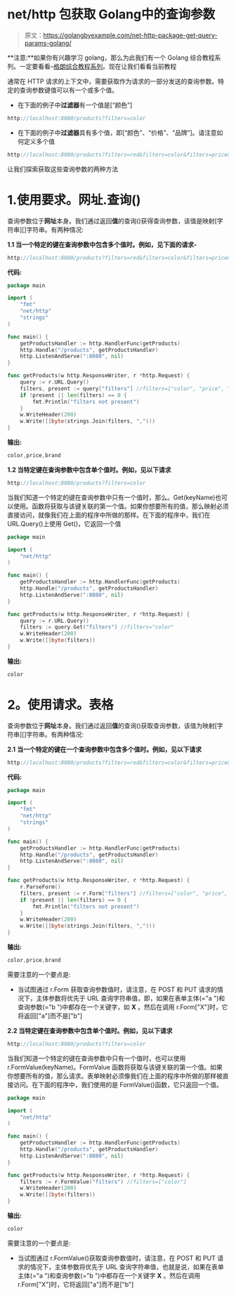 # net/http 包获取 Golang中的查询参数

> 原文：<https://golangbyexample.com/net-http-package-get-query-params-golang/>

**注意:**如果你有兴趣学习 golang，那么为此我们有一个 Golang 综合教程系列。一定要看看–[格朗综合教程系列](https://golangbyexample.com/golang-comprehensive-tutorial/)。现在让我们看看当前教程

通常在 HTTP 请求的上下文中，需要获取作为请求的一部分发送的查询参数。特定的查询参数键值可以有一个或多个值。

*   在下面的例子中**过滤器**有一个值是[“颜色”]

```go
http://localhost:8080/products?filters=color
```

*   在下面的例子中**过滤器**具有多个值，即[“颜色”、“价格”、“品牌”]。请注意如何定义多个值

```go
http://localhost:8080/products?filters=red&filters=color&filters=price&filters=brand
```

让我们探索获取这些查询参数的两种方法

# 1.**使用要求。网址.查询()**

查询参数位于**网址**本身。我们通过返回**值**的查询()获得查询参数，该值是映射[字符串][]字符串。有两种情况:

**1.1 当一个特定的键在查询参数中包含多个值时。例如，见下面的请求-**

```go
http://localhost:8080/products?filters=red&filters=color&filters=price&filters=brand
```

**代码:**

```go
package main

import (
    "fmt"
    "net/http"
    "strings"
)

func main() {
    getProductsHandler := http.HandlerFunc(getProducts)
    http.Handle("/products", getProductsHandler)
    http.ListenAndServe(":8080", nil)
}

func getProducts(w http.ResponseWriter, r *http.Request) {
    query := r.URL.Query()
    filters, present := query["filters"] //filters=["color", "price", "brand"]
    if !present || len(filters) == 0 {
        fmt.Println("filters not present")
    }
    w.WriteHeader(200)
    w.Write([]byte(strings.Join(filters, ",")))
}
```

**输出:**

```go
color,price,brand 
```

**1.2 当特定键在查询参数中包含单个值时。例如，见以下请求**

```go
http://localhost:8080/products?filters=color
```

当我们知道一个特定的键在查询参数中只有一个值时，那么。Get(keyName)也可以使用。函数将获取与该键关联的第一个值。如果你想要所有的值，那么映射必须直接访问，就像我们在上面的程序中所做的那样。在下面的程序中，我们在 URL.Query()上使用 Get()，它返回一个值

```go
package main

import (
    "net/http"
)

func main() {
    getProductsHandler := http.HandlerFunc(getProducts)
    http.Handle("/products", getProductsHandler)
    http.ListenAndServe(":8080", nil)
}

func getProducts(w http.ResponseWriter, r *http.Request) {
    query := r.URL.Query()
    filters := query.Get("filters") //filters="color"
    w.WriteHeader(200)
    w.Write([]byte(filters))
}
```

**输出:**

```go
color
```

# **2。使用请求。表格**

查询参数位于**网址**本身。我们通过返回**值**的查询()获取查询参数，该值为映射[字符串][]字符串。有两种情况:

**2.1** **当一个特定的键在一个查询参数中包含多个值时。例如，见以下请求**

```go
http://localhost:8080/products?filters=red&filters=color&filters=price&filters=brand
```

**代码:**

```go
package main

import (
    "fmt"
    "net/http"
    "strings"
)

func main() {
    getProductsHandler := http.HandlerFunc(getProducts)
    http.Handle("/products", getProductsHandler)
    http.ListenAndServe(":8080", nil)
}

func getProducts(w http.ResponseWriter, r *http.Request) {
    r.ParseForm()
    filters, present := r.Form["filters"] //filters=["color", "price", "brand"]
    if !present || len(filters) == 0 {
        fmt.Println("filters not present")
    }
    w.WriteHeader(200)
    w.Write([]byte(strings.Join(filters, ",")))
}
```

**输出:**

```go
color,price,brand
```

需要注意的一个要点是:

*   当试图通过 r.Form 获取查询参数值时，请注意，在 POST 和 PUT 请求的情况下，主体参数将优先于 URL 查询字符串值，即，如果在表单主体(="a ")和查询参数(="b ")中都存在一个关键字，如 **X** 。然后在调用 r.Form["X"]时，它将返回["a"]而不是["b"]

**2.2 当特定键在查询参数中包含单个值时。例如，见以下请求**

```go
http://localhost:8080/products?filters=color
```

当我们知道一个特定的键在查询参数中只有一个值时，也可以使用 r.FormValue(keyName)。FormValue 函数将获取与该键关联的第一个值。如果你想要所有的值，那么请求。表单映射必须像我们在上面的程序中所做的那样被直接访问。在下面的程序中，我们使用的是 FormValue()函数，它只返回一个值。

```go
package main

import (
    "net/http"
)

func main() {
    getProductsHandler := http.HandlerFunc(getProducts)
    http.Handle("/products", getProductsHandler)
    http.ListenAndServe(":8080", nil)
}

func getProducts(w http.ResponseWriter, r *http.Request) {
    filters := r.FormValue("filters") //filters=["color"]
    w.WriteHeader(200)
    w.Write([]byte(filters))
}
```

**输出:**

```go
color
```

需要注意的一个要点是:

*   当试图通过 r.FormValue()获取查询参数值时，请注意，在 POST 和 PUT 请求的情况下，主体参数将优先于 URL 查询字符串值，也就是说，如果在表单主体(="a ")和查询参数(="b ")中都存在一个关键字 **X** 。然后在调用 r.Form["X"]时，它将返回["a"]而不是["b"]